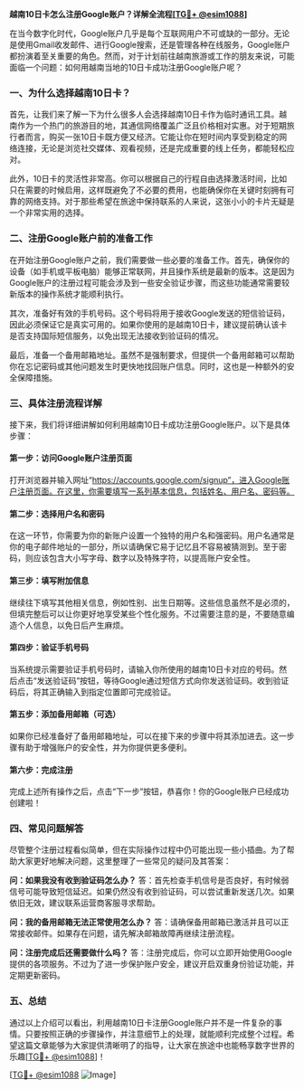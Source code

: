 **越南10日卡怎么注册Google账户？详解全流程[[TG💪+ @esim1088](https://t.me/s/esim1088)]**

在当今数字化时代，Google账户几乎是每个互联网用户不可或缺的一部分。无论是使用Gmail收发邮件、进行Google搜索，还是管理各种在线服务，Google账户都扮演着至关重要的角色。然而，对于计划前往越南旅游或工作的朋友来说，可能面临一个问题：如何用越南当地的10日卡成功注册Google账户呢？

### 一、为什么选择越南10日卡？

首先，让我们来了解一下为什么很多人会选择越南10日卡作为临时通讯工具。越南作为一个热门的旅游目的地，其通信网络覆盖广泛且价格相对实惠。对于短期旅行者而言，购买一张10日卡既方便又经济。它能让你在短时间内享受到稳定的网络连接，无论是浏览社交媒体、观看视频，还是完成重要的线上任务，都能轻松应对。

此外，10日卡的灵活性非常高。你可以根据自己的行程自由选择激活时间，比如只在需要的时候启用，这样既避免了不必要的费用，也能确保你在关键时刻拥有可靠的网络支持。对于那些希望在旅途中保持联系的人来说，这张小小的卡片无疑是一个非常实用的选择。

### 二、注册Google账户前的准备工作

在开始注册Google账户之前，我们需要做一些必要的准备工作。首先，确保你的设备（如手机或平板电脑）能够正常联网，并且操作系统是最新的版本。这是因为Google账户的注册过程可能会涉及到一些安全验证步骤，而这些功能通常需要较新版本的操作系统才能顺利执行。

其次，准备好有效的手机号码。这个号码将用于接收Google发送的短信验证码，因此必须保证它是真实可用的。如果你使用的是越南10日卡，建议提前确认该卡是否支持国际短信服务，以免出现无法接收到验证码的情况。

最后，准备一个备用邮箱地址。虽然不是强制要求，但提供一个备用邮箱可以帮助你在忘记密码或其他问题发生时更快地找回账户信息。同时，这也是一种额外的安全保障措施。

### 三、具体注册流程详解

接下来，我们将详细讲解如何利用越南10日卡成功注册Google账户。以下是具体步骤：

#### 第一步：访问Google账户注册页面
打开浏览器并输入网址“https://accounts.google.com/signup”，进入Google账户注册页面。在这里，你需要填写一系列基本信息，包括姓名、用户名、密码等。

#### 第二步：选择用户名和密码
在这一环节，你需要为你的新账户设置一个独特的用户名和强密码。用户名通常是你的电子邮件地址的一部分，所以请确保它易于记忆且不容易被猜测到。至于密码，则应该包含大小写字母、数字以及特殊字符，以提高账户安全性。

#### 第三步：填写附加信息
继续往下填写其他相关信息，例如性别、出生日期等。这些信息虽然不是必须的，但填完整后可以让你更好地享受某些个性化服务。不过需要注意的是，不要随意编造个人信息，以免日后产生麻烦。

#### 第四步：验证手机号码
当系统提示需要验证手机号码时，请输入你所使用的越南10日卡对应的号码。然后点击“发送验证码”按钮，等待Google通过短信方式向你发送验证码。收到验证码后，将其正确输入到指定位置即可完成验证。

#### 第五步：添加备用邮箱（可选）
如果你已经准备好了备用邮箱地址，可以在接下来的步骤中将其添加进去。这一步骤有助于增强账户的安全性，并为你提供更多便利。

#### 第六步：完成注册
完成上述所有操作之后，点击“下一步”按钮，恭喜你！你的Google账户已经成功创建啦！

### 四、常见问题解答

尽管整个注册过程看似简单，但在实际操作过程中仍可能出现一些小插曲。为了帮助大家更好地解决问题，这里整理了一些常见的疑问及其答案：

**问：如果我没有收到验证码怎么办？**
答：首先检查手机信号是否良好，有时候弱信号可能导致短信延迟。如果仍然没有收到验证码，可以尝试重新发送几次。如果依旧无效，建议联系运营商客服寻求帮助。

**问：我的备用邮箱无法正常使用怎么办？**
答：请确保备用邮箱已激活并且可以正常接收邮件。如果存在问题，请先解决邮箱故障再继续注册流程。

**问：注册完成后还需要做什么吗？**
答：注册完成后，你可以立即开始使用Google提供的各项服务。不过为了进一步保护账户安全，建议开启双重身份验证功能，并定期更新密码。

### 五、总结

通过以上介绍可以看出，利用越南10日卡注册Google账户并不是一件复杂的事情。只要按照正确的步骤操作，并注意细节上的处理，就能顺利完成整个过程。希望这篇文章能够为大家提供清晰明了的指导，让大家在旅途中也能畅享数字世界的乐趣[[TG💪+ @esim1088](https://t.me/s/esim1088)]！

[[TG💪+ @esim1088](https://t.me/s/esim1088) ![Image](https://i.postimg.cc/4NQfJmqS/Snipaste-2025-05-13-00-14-12.png)]